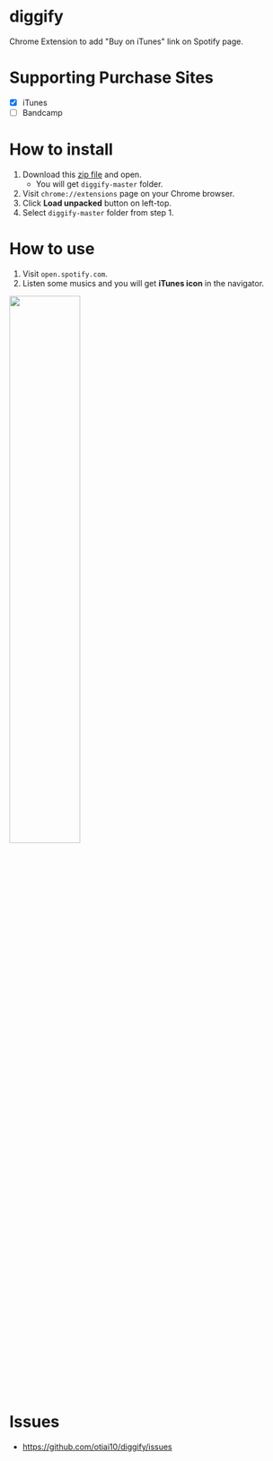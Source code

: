 # diggify

Chrome Extension to add "Buy on iTunes" link on Spotify page.

# Supporting Purchase Sites

- [x] iTunes
- [ ] Bandcamp

# How to install

1. Download this [zip file](https://github.com/otiai10/diggify/archive/master.zip) and open.
    - You will get `diggify-master` folder.
2. Visit `chrome://extensions` page on your Chrome browser.
3. Click **Load unpacked** button on left-top.
4. Select `diggify-master` folder from step 1.

# How to use

1. Visit `open.spotify.com`.
2. Listen some musics and you will get **iTunes icon** in the navigator.

<img src="https://user-images.githubusercontent.com/931554/76119624-82404680-5ff8-11ea-9ab8-27cea75f7727.png" width="50%" />

# Issues

- https://github.com/otiai10/diggify/issues
